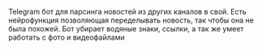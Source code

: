 Telegram бот для парсинга новостей из других каналов в свой. Есть нейрофункция позволяющая переделывать новость, так чтобы она не была похожей. Бот убирает водяные знаки, ссылки, а так же умеет работать с фото и видеофайлами 
